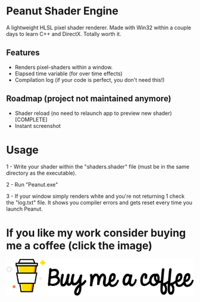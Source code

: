 # Peanut Shader Engine

A lightweight HLSL pixel shader renderer. Made with Win32 within a couple days to learn C++ and DirectX. Totally worth it.


## Features

- Renders pixel-shaders within a window.
- Elapsed time variable (for over time effects)
- Compilation log (if your code is perfect, you don't need this!)

## Roadmap (project not maintained anymore)

- Shader reload (no need to relaunch app to preview new shader) [COMPLETE]
- Instant screenshot

# Usage

1 - Write your shader within the "shaders.shader" file (must be in the same directory as the executable).

2 - Run "Peanut.exe"

3 - If your window simply renders white and you're not returning 1 check the "log.txt" file. It shows you compiler errors and gets reset every time you launch Peanut.

# If you like my work consider buying me a coffee (click the image)


[![Foo](coffee.png)](https://www.buymeacoffee.com/ZcRuWpUBf)
